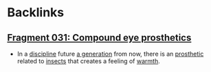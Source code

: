 
# Backlinks
## [Fragment 031: Compound eye prosthetics](<Fragment 031: Compound eye prosthetics.md>)
- In a [discipline](<discipline.md>) future [a generation](<a generation.md>) from now, there is an [prosthetic](<prosthetic.md>) related to [insects](<insects.md>) that creates a feeling of [warmth](<warmth.md>).

